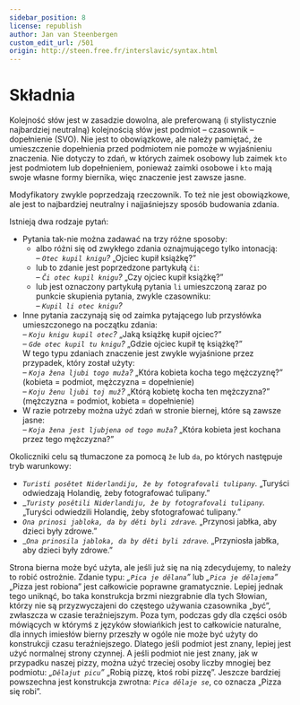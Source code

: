 ```yaml
---
sidebar_position: 8
license: republish
author: Jan van Steenbergen
custom_edit_url: /501
origin: http://steen.free.fr/interslavic/syntax.html
---
```


# Składnia

Kolejność słów jest w zasadzie dowolna, ale preferowaną (i stylistycznie najbardziej neutralną) kolejnością słów jest podmiot – czasownik – dopełnienie (SVO). Nie jest to obowiązkowe, ale należy pamiętać, że umieszczenie dopełnienia przed podmiotem nie pomoże w wyjaśnieniu znaczenia. Nie dotyczy to zdań, w których zaimek osobowy lub zaimek `kto` jest podmiotem lub dopełnieniem, ponieważ zaimki osobowe i `kto` mają swoje własne formy biernika, więc znaczenie jest zawsze jasne.

Modyfikatory zwykle poprzedzają rzeczownik. To też nie jest obowiązkowe, ale jest to najbardziej neutralny i najjaśniejszy sposób budowania zdania.

Istnieją dwa rodzaje pytań:

- Pytania tak-nie można zadawać na trzy różne sposoby:
  - albo różni się od zwykłego zdania oznajmującego tylko intonacją:\
    _– `Otec kupil knigu`?_ „Ojciec kupił książkę?”
  - lub to zdanie jest poprzedzone partykułą `či`:\
    _– `Či otec kupil knigu`?_ „Czy ojciec kupił książkę?”
  - lub jest oznaczony partykułą pytania `li` umieszczoną zaraz po punkcie skupienia pytania, zwykle czasowniku:\
    _– `Kupil li otec knigu`?_
- Inne pytania zaczynają się od zaimka pytającego lub przysłówka umieszczonego na początku zdania:\
  _– `Koju knigu kupil otec`?_ „Jaką książkę kupił ojciec?”\
  _– `Gde otec kupil tu knigu`?_ „Gdzie ojciec kupił tę książkę?”\
  W tego typu zdaniach znaczenie jest zwykle wyjaśnione przez przypadek, który został użyty:\
  – _`Koja žena ljubi togo muža`?_ „Która kobieta kocha tego mężczyznę?” (kobieta = podmiot, mężczyzna = dopełnienie)\
  – _`Koju ženu ljubi toj muž`?_ „Którą kobietę kocha ten mężczyzna?” (mężczyzna = podmiot, kobieta = dopełnienie)
- W razie potrzeby można użyć zdań w stronie biernej, które są zawsze jasne:\
  _– `Koja žena jest ljubjena od togo muža`?_ „Która kobieta jest kochana przez tego mężczyzna?”

Okoliczniki celu są tłumaczone za pomocą `že` lub `da`, po których następuje tryb warunkowy:

- _`Turisti posětet Niderlandiju, že by fotografovali tulipany`._ „Turyści odwiedzają Holandię, żeby fotografować tulipany.”
- __`Turisty posětili Niderlandiju, že by fotografovali tulipany`._ „Turyści odwiedzili Holandię, żeby sfotografować tulipany.”
- _`Ona prinosi jabloka, da by děti byli zdrave`._ „Przynosi jabłka, aby dzieci były zdrowe.”
- __`Ona prinosila jabloka, da by děti byli zdrave`._ „Przyniosła jabłka, aby dzieci były zdrowe.”

Strona bierna może być użyta, ale jeśli już się na nią zdecydujemy, to należy to robić ostrożnie. Zdanie typu: _„`Pica je dělana`”_ lub _„`Pica je dělajema`”_ „Pizza jest robiona” jest całkowicie poprawne gramatycznie. Lepiej jednak tego uniknąć, bo taka konstrukcja brzmi niezgrabnie dla tych Słowian, którzy nie są przyzwyczajeni do częstego używania czasownika „być”, zwłaszcza w czasie teraźniejszym. Poza tym, podczas gdy dla części osób mówiących w którymś z języków słowiańkich jest to całkowicie naturalne, dla innych imiesłów bierny przeszły w ogóle nie może być użyty do konstrukcji czasu teraźniejszego. Dlatego jeśli podmiot jest znany, lepiej jest użyć normalnej strony czynnej. A jeśli podmiot nie jest znany, jak w przypadku naszej pizzy, można użyć trzeciej osoby liczby mnogiej bez podmiotu: _„`Dělajut picu`”_ „Robią pizzę, ktoś robi pizzę”. Jeszcze bardziej powszechna jest konstrukcja zwrotna: _`Pica dělaje se`_, co oznacza „Pizza się robi”.

